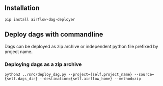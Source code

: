 ## Installation
`pip install airflow-dag-deployer`

## Deploy dags with commandline
Dags can be deployed as zip archive or independent python file prefixed by project name.

### Deploying dags as a zip archive
`python3 ../src/deploy_dag.py --project={self.project_name} --source={self.dags_dir} --destination={self.airflow_home} --method=zip`